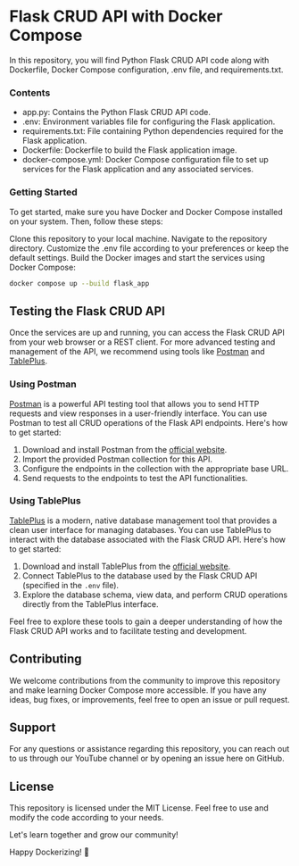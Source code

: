 # Flask CRUD API with Docker Compose

In this repository, you will find Python Flask CRUD API code along with Dockerfile, Docker Compose configuration, .env file, and requirements.txt.

### Contents
- app.py: Contains the Python Flask CRUD API code.
- .env: Environment variables file for configuring the Flask application.
- requirements.txt: File containing Python dependencies required for the Flask application.
- Dockerfile: Dockerfile to build the Flask application image.
- docker-compose.yml: Docker Compose configuration file to set up services for the Flask application and any associated services.

### Getting Started
To get started, make sure you have Docker and Docker Compose installed on your system. Then, follow these steps:

Clone this repository to your local machine.
Navigate to the repository directory.
Customize the .env file according to your preferences or keep the default settings.
Build the Docker images and start the services using Docker Compose:
```bash
docker compose up --build flask_app
```

## Testing the Flask CRUD API

Once the services are up and running, you can access the Flask CRUD API from your web browser or a REST client. For more advanced testing and management of the API, we recommend using tools like [Postman](https://www.postman.com/) and [TablePlus](https://tableplus.com/).

### Using Postman

[Postman](https://www.postman.com/) is a powerful API testing tool that allows you to send HTTP requests and view responses in a user-friendly interface. You can use Postman to test all CRUD operations of the Flask API endpoints. Here's how to get started:

1. Download and install Postman from the [official website](https://www.postman.com/).
2. Import the provided Postman collection for this API.
3. Configure the endpoints in the collection with the appropriate base URL.
4. Send requests to the endpoints to test the API functionalities.

### Using TablePlus

[TablePlus](https://tableplus.com/) is a modern, native database management tool that provides a clean user interface for managing databases. You can use TablePlus to interact with the database associated with the Flask CRUD API. Here's how to get started:

1. Download and install TablePlus from the [official website](https://tableplus.com/).
2. Connect TablePlus to the database used by the Flask CRUD API (specified in the `.env` file).
3. Explore the database schema, view data, and perform CRUD operations directly from the TablePlus interface.

Feel free to explore these tools to gain a deeper understanding of how the Flask CRUD API works and to facilitate testing and development.

## Contributing
We welcome contributions from the community to improve this repository and make learning Docker Compose more accessible. If you have any ideas, bug fixes, or improvements, feel free to open an issue or pull request.

## Support
For any questions or assistance regarding this repository, you can reach out to us through our YouTube channel or by opening an issue here on GitHub.

## License
This repository is licensed under the MIT License. Feel free to use and modify the code according to your needs.

Let's learn together and grow our community!

Happy Dockerizing! 🚀 


